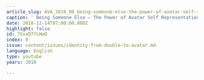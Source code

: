 ```yaml
---
article_slug: AVA_2018_08_being-someone-else-the-power-of-avatar-self-representation
caption: ' Being Someone Else – The Power of Avatar Self Representation'
date: 2018-12-14T07:00:00.000Z
highlight: false
id: 7GvxD7fLHwQ
index: 0
issue: content/issues/identity-from-double-to-avatar.md
language: English
type: youtube
years: 2018

---
```

